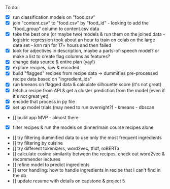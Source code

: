 To do:
- [x] run classification models on "food.csv"
- [x] join "content.csv" to "food.csv" by "food_id" - looking to add the "food_group" column to content.csv data
- [x] take the best one (or maybe two) models & run them on the joined data 
        - logistric regression took about an hour to train on colab on the large data set
        - knn ran for 17+ hours and then failed
- [x] look for adjectives in description, maybe a parts-of-speech model? or make a list to create flag columns as features?
- [x] change data source & entire plan (yay!)
- [x] explore recipes, raw & encoded
- [x] build "flagged" recipes from recipe data -> dummifies pre-processed recipe data based on "ingredient_ids"
- [x] run kmeans on flagged data & calculate silhouette score (it's not great)
- [x] fetch a recipe from API & get a cluster prediction from the model (even if it's not great yet)
- [x] encode that process in py file
- [x] set up model trials (may need to run overnight?)
        - kmeans
        - dbscan
- [] build app MVP - almost there
- [x] filter recipes & run the models on dinner/main course recipes alone
- [] try filtering dummified data to use only the most frequent ingredients
- [] try filtering by cuisine
- [] try different tokenizers, word2vec, tfidf, roBERTa
- [] calculate cosine similarity between the recipes, check out word2vec & recommender lectures
- [] refine model to predict ingredients
- [] error handling: how to handle ingredients in recipe that I can't find in the db
- [] update resume with details on capstone & project 5